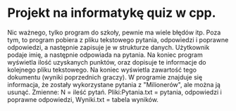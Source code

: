 # Projekt na informatykę quiz w cpp.
Nic ważnego, tylko program do szkoły, pewnie ma wiele błędów itp.
Poza tym, to program pobiera z pliku tekstowego pytania, odpowiedzi i poprawne odpowiedzi, a następnie zapisuje je w strukturze danych. Użytkownik podaje imię, a następnie odpowiada na pytania. Na koniec program wyświetla ilość uzyskanych punktów, oraz dopisuje te informacje do kolejnego pliku tekstowego. Na koniec wyświetla zawartość tego dokumentu (wyniki poprzednich graczy).
W programie znajduje się informacja, że zostały wykorzystane pytania z "Milionerów", ale można ją usunąć.
Zmienne:
N = ileść pytań.
Pliki:Pytania.txt = pytania, odpowiedzi i poprawne odpowiedzi,
Wyniki.txt = tabela wyników.